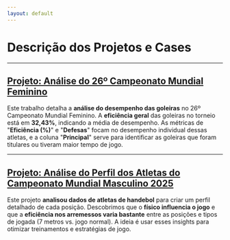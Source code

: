 ```yaml
---
layout: default
---
```


# Descrição dos Projetos e Cases

---

## [Projeto: Análise do 26º Campeonato Mundial Feminino](./26mundialfeminino.md)

Este trabalho detalha a **análise do desempenho das goleiras** no 26º Campeonato Mundial Feminino. A **eficiência geral** das goleiras no torneio está em **32,43%**, indicando a média de desempenho. As métricas de "**Eficiência (%)**" e "**Defesas**" focam no desempenho individual dessas atletas, e a coluna "**Principal**" serve para identificar as goleiras que foram titulares ou tiveram maior tempo de jogo.


---

## [Projeto: Análise do Perfil dos Atletas do Campeonato Mundial Masculino 2025](./mundialmasculino2025.md)

Este projeto **analisou dados de atletas de handebol** para criar um perfil detalhado de cada posição. Descobrimos que o **físico influencia o jogo** e que a **eficiência nos arremessos varia bastante** entre as posições e tipos de jogada (7 metros vs. jogo normal). A ideia é usar esses insights para otimizar treinamentos e estratégias de jogo.

